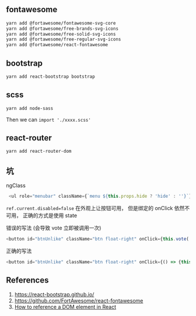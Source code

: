## fontawesome

```sh
yarn add @fortawesome/fontawesome-svg-core
yarn add @fortawesome/free-brands-svg-icons
yarn add @fortawesome/free-solid-svg-icons
yarn add @fortawesome/free-regular-svg-icons
yarn add @fortawesome/react-fontawesome
```

## bootstrap

```sh
yarn add react-bootstrap bootstrap
```

## scss

```sh
yarn add node-sass
```

Then we can `import './xxxx.scss'`

## react-router

```sh
yarn add react-router-dom
```

## 坑

ngClass

```js
 <ul role="menubar" className={`menu ${this.props.hide ? 'hide' : ''}`}>
```

`ref.current.disabled=false` 在外观上让按钮可用， 但是绑定的 onClick 依然不可用， 正确的方式是使用 state

错误的写法 (会导致 vote 立即被调用一次)

```js
<button id="btnUnlike" className="btn float-right" onClick={this.vote('down')} >
```

正确的写法

```js
<button id="btnUnlike" className="btn float-right" onClick={() => {this.vote('down'); }} >
```

## References

1. https://react-bootstrap.github.io/
2. https://github.com/FortAwesome/react-fontawesome
3. [How to reference a DOM element in React](https://flaviocopes.com/react-ref-element/)
